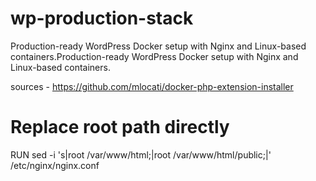 # wp-production-stack
Production-ready WordPress Docker setup with Nginx and Linux-based containers.Production-ready WordPress Docker setup with Nginx and Linux-based containers.

sources - https://github.com/mlocati/docker-php-extension-installer


# Replace root path directly
RUN sed -i 's|root /var/www/html;|root /var/www/html/public;|' /etc/nginx/nginx.conf


